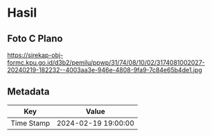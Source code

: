 # Hasil

## Foto C Plano

https://sirekap-obj-formc.kpu.go.id/d3b2/pemilu/ppwp/31/74/08/10/02/3174081002027-20240219-182232--4003aa3e-946e-4808-9fa9-7c84e65b4de1.jpg


## Metadata

| Key        | Value               |
| ---------- | ------------------- |
| Time Stamp | 2024-02-19 19:00:00 |



